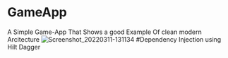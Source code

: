 # GameApp
A Simple Game-App That Shows a good Example Of clean modern Arcitecture
![Screenshot_20220311-131134](https://user-images.githubusercontent.com/82580142/157864835-54a72fe8-439d-454c-a91d-9796601fc242.png)
#Dependency Injection using Hilt Dagger
